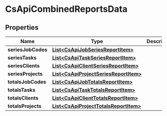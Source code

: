 
# CsApiCombinedReportsData

## Properties
Name | Type | Description | Notes
------------ | ------------- | ------------- | -------------
**seriesJobCodes** | [**List&lt;CsApiJobSeriesReportItem&gt;**](CsApiJobSeriesReportItem.md) |  |  [optional]
**seriesTasks** | [**List&lt;CsApiTaskSeriesReportItem&gt;**](CsApiTaskSeriesReportItem.md) |  |  [optional]
**seriesClients** | [**List&lt;CsApiClientSeriesReportItem&gt;**](CsApiClientSeriesReportItem.md) |  |  [optional]
**seriesProjects** | [**List&lt;CsApiProjectSeriesReportItem&gt;**](CsApiProjectSeriesReportItem.md) |  |  [optional]
**totalsJobCodes** | [**List&lt;CsApiJobTotalsReportItem&gt;**](CsApiJobTotalsReportItem.md) |  |  [optional]
**totalsTasks** | [**List&lt;CsApiTaskTotalsReportItem&gt;**](CsApiTaskTotalsReportItem.md) |  |  [optional]
**totalsClients** | [**List&lt;CsApiClientTotalsReportItem&gt;**](CsApiClientTotalsReportItem.md) |  |  [optional]
**totalsProjects** | [**List&lt;CsApiProjectTotalsReportItem&gt;**](CsApiProjectTotalsReportItem.md) |  |  [optional]



